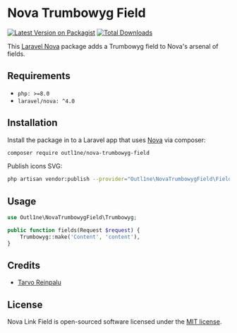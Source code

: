# Nova Trumbowyg Field

[![Latest Version on Packagist](https://img.shields.io/packagist/v/outl1ne/nova-trumbowyg-field.svg?style=flat-square)](https://packagist.org/packages/outl1ne/nova-trumbowyg-field)
[![Total Downloads](https://img.shields.io/packagist/dt/outl1ne/nova-trumbowyg-field.svg?style=flat-square)](https://packagist.org/packages/outl1ne/nova-trumbowyg-field)

This [Laravel Nova](https://nova.laravel.com/) package adds a Trumbowyg field to Nova's arsenal of fields.

## Requirements

- `php: >=8.0`
- `laravel/nova: ^4.0`

## Installation

Install the package in to a Laravel app that uses [Nova](https://nova.laravel.com) via composer:

```bash
composer require outl1ne/nova-trumbowyg-field
```

Publish icons SVG:

```bash
php artisan vendor:publish --provider="Outl1ne\NovaTrumbowygField\FieldServiceProvider" --tag=public
```

## Usage

```php
use Outl1ne\NovaTrumbowygField\Trumbowyg;

public function fields(Request $request) {
    Trumbowyg::make('Content', 'content'),
}
```

## Credits

- [Tarvo Reinpalu](https://github.com/tarpsvo)

## License

Nova Link Field is open-sourced software licensed under the [MIT license](LICENSE.md).
